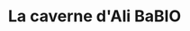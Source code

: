 ---
title: "La caverne d'Ali BaBIO"
url: /saint-ambroix/la-caverne-dali-babio/
shop: supermarché
---